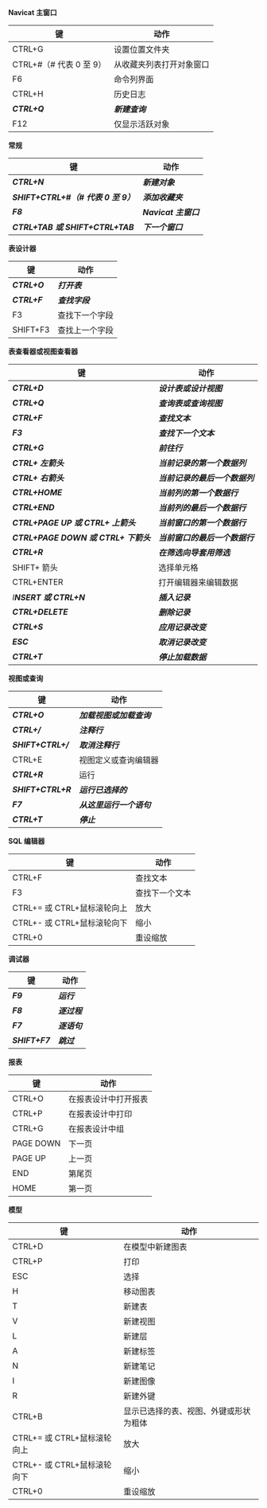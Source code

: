 **Navicat 主窗口**

| **键**                  | **动作**                 |
| ----------------------- | ------------------------ |
| CTRL+G                  | 设置位置文件夹           |
| CTRL+#（# 代表 0 至 9） | 从收藏夹列表打开对象窗口 |
| F6                      | 命令列界面               |
| CTRL+H                  | 历史日志                 |
| ***CTRL+Q***            | ***新建查询***           |
| F12                     | 仅显示活跃对象           |

**常规**

| **键**                              | **动作**             |
| ----------------------------------- | -------------------- |
| ***CTRL+N***                        | ***新建对象***       |
| ***SHIFT+CTRL+#（# 代表 0 至 9）*** | ***添加收藏夹***     |
| ***F8***                            | ***Navicat 主窗口*** |
| ***CTRL+TAB 或 SHIFT+CTRL+TAB***    | ***下一个窗口***     |

**表设计器**

| **键**       | **动作**       |
| ------------ | -------------- |
| ***CTRL+O*** | ***打开表***   |
| ***CTRL+F*** | ***查找字段*** |
| F3           | 查找下一个字段 |
| SHIFT+F3     | 查找上一个字段 |

**表查看器或视图查看器**

| **键**                               | **动作**                       |
| ------------------------------------ | ------------------------------ |
| ***CTRL+D***                         | ***设计表或设计视图***         |
| ***CTRL+Q***                         | ***查询表或查询视图***         |
| ***CTRL+F***                         | ***查找文本***                 |
| ***F3***                             | ***查找下一个文本***           |
| ***CTRL+G***                         | ***前往行***                   |
| ***CTRL+ 左箭头***                   | ***当前记录的第一个数据列***   |
| ***CTRL+ 右箭头***                   | ***当前记录的最后一个数据列*** |
| ***CTRL+HOME***                      | ***当前列的第一个数据行***     |
| ***CTRL+END***                       | ***当前列的最后一个数据行***   |
| ***CTRL+PAGE UP 或 CTRL+ 上箭头***   | ***当前窗口的第一个数据行***   |
| ***CTRL+PAGE DOWN 或 CTRL+ 下箭头*** | ***当前窗口的最后一个数据行*** |
| ***CTRL+R***                         | ***在筛选向导套用筛选***       |
| SHIFT+ 箭头                          | 选择单元格                     |
| CTRL+ENTER                           | 打开编辑器来编辑数据           |
| *I**NSERT 或 CTRL+N***               | ***插入记录***                 |
| ***CTRL+DELETE***                    | ***删除记录***                 |
| ***CTRL+S***                         | ***应用记录改变***             |
| ***ESC***                            | ***取消记录改变***             |
| ***CTRL+T***                         | ***停止加载数据***             |

**视图或查询**

| **键**             | **动作**                 |
| ------------------ | ------------------------ |
| ***CTRL+O***       | ***加载视图或加载查询*** |
| ***CTRL+/***       | ***注释行***             |
| ***SHIFT+CTRL+/*** | ***取消注释行***         |
| CTRL+E             | 视图定义或查询编辑器     |
| ***CTRL+R***       | 运行                     |
| ***SHIFT+CTRL+R*** | ***运行已选择的***       |
| ***F7***           | ***从这里运行一个语句*** |
| ***CTRL+T***       | ***停止***               |

**SQL 编辑器**

| **键**                      | **动作**       |
| --------------------------- | -------------- |
| CTRL+F                      | 查找文本       |
| F3                          | 查找下一个文本 |
| CTRL+= 或 CTRL+鼠标滚轮向上 | 放大           |
| CTRL+- 或 CTRL+鼠标滚轮向下 | 缩小           |
| CTRL+0                      | 重设缩放       |

**调试器**

| **键**         | **动作**     |
| -------------- | ------------ |
| ***F9***       | ***运行***   |
| ***F8***       | ***逐过程*** |
| ***F7***       | ***逐语句*** |
| ***SHIFT+F7*** | ***跳过***   |

**报表**

| **键**    | **动作**             |
| --------- | -------------------- |
| CTRL+O    | 在报表设计中打开报表 |
| CTRL+P    | 在报表设计中打印     |
| CTRL+G    | 在报表设计中组       |
| PAGE DOWN | 下一页               |
| PAGE UP   | 上一页               |
| END       | 第尾页               |
| HOME      | 第一页               |

**模型**

| **键**                      | **动作**                               |
| --------------------------- | -------------------------------------- |
| CTRL+D                      | 在模型中新建图表                       |
| CTRL+P                      | 打印                                   |
| ESC                         | 选择                                   |
| H                           | 移动图表                               |
| T                           | 新建表                                 |
| V                           | 新建视图                               |
| L                           | 新建层                                 |
| A                           | 新建标签                               |
| N                           | 新建笔记                               |
| I                           | 新建图像                               |
| R                           | 新建外键                               |
| CTRL+B                      | 显示已选择的表、视图、外键或形状为粗体 |
| CTRL+= 或 CTRL+鼠标滚轮向上 | 放大                                   |
| CTRL+- 或 CTRL+鼠标滚轮向下 | 缩小                                   |
| CTRL+0                      | 重设缩放                               |